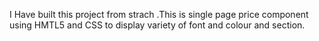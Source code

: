 I Have built this project from strach .This is single page price component using HMTL5 and CSS to display variety of font and colour and section.
